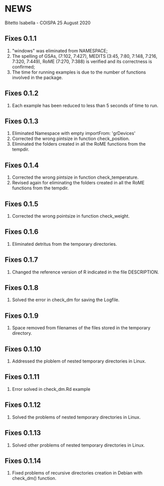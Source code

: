 NEWS
================
Bitetto Isabella - COISPA
25 August 2020

Fixes 0.1.1
-----
1. "windows" was eliminated from NAMESPACE;
2. The spelling of GSAs, (7:102, 7:427), MEDITS (3:45, 7:80, 7:148, 7:216, 7:320, 7:449), RoME (7:270, 7:388) is verified and its correctness is confirmed;
3. The time for running examples is due to the number of functions involved in the package.

Fixes 0.1.2
-----
1. Each example has been reduced to less than 5 seconds of time to run.

Fixes 0.1.3
-----
1. Eliminated  Namespace with empty importFrom: 'grDevices'
2. Corrected the wrong pintsize in function check_position.
3. Eliminated the folders created in all the RoME functions from the tempdir.

Fixes 0.1.4
-----
1. Corrected the wrong pintsize in function check_temperature.
2. Revised again for eliminating the folders created in all the RoME functions from the tempdir.

Fixes 0.1.5
-----
1. Corrected the wrong pointsize in function check_weight.

Fixes 0.1.6
-----
1. Eliminated detritus from the temporary directories.

Fixes 0.1.7
-----
1. Changed the reference version of R indicated in the file DESCRIPTION.

Fixes 0.1.8
-----
1. Solved the error in check_dm for saving the Logfile.

Fixes 0.1.9
-----
1. Space removed from filenames of the files stored in the temporary directory.

Fixes 0.1.10
-----
1. Addressed the ploblem of nested temporary directories in Linux.

Fixes 0.1.11
-----
1. Error solved in check_dm.Rd example

Fixes 0.1.12
-----
1. Solved the problems of nested temporary directories in Linux.

Fixes 0.1.13
-----
1. Solved other problems of nested temporary directories in Linux.

Fixes 0.1.14
-----
1. Fixed problems of recursive directories creation in Debian with check_dm() function.

